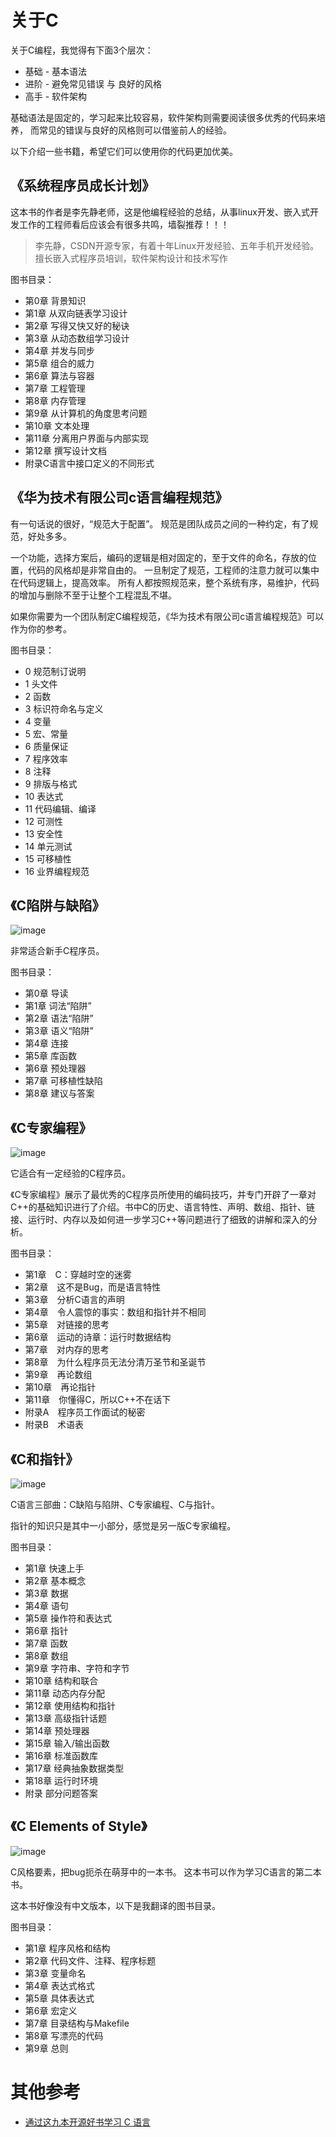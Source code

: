 
关于C
==========================================

关于C编程，我觉得有下面3个层次：
* 基础 - 基本语法
* 进阶 - 避免常见错误 与 良好的风格
* 高手 - 软件架构

基础语法是固定的，学习起来比较容易，软件架构则需要阅读很多优秀的代码来培养，
而常见的错误与良好的风格则可以借鉴前人的经验。

以下介绍一些书籍，希望它们可以使用你的代码更加优美。


《系统程序员成长计划》
-----------------------------

这本书的作者是李先静老师，这是他编程经验的总结，从事linux开发、嵌入式开发工作的工程师看后应该会有很多共鸣，墙裂推荐！！！

> 李先静，CSDN开源专家，有着十年Linux开发经验、五年手机开发经验。擅长嵌入式程序员培训，软件架构设计和技术写作

图书目录：
* 第0章 背景知识
* 第1章 从双向链表学习设计
* 第2章 写得又快又好的秘诀
* 第3章 从动态数组学习设计
* 第4章 并发与同步
* 第5章 组合的威力
* 第6章 算法与容器
* 第7章 工程管理
* 第8章 内存管理
* 第9章 从计算机的角度思考问题
* 第10章 文本处理
* 第11章 分离用户界面与内部实现
* 第12章 撰写设计文档
* 附录C语言中接口定义的不同形式

《华为技术有限公司c语言编程规范》
---------------------------------

有一句话说的很好，“规范大于配置”。
规范是团队成员之间的一种约定，有了规范，好处多多。

一个功能，选择方案后，编码的逻辑是相对固定的，至于文件的命名，存放的位置，代码的风格却是非常自由的。
一旦制定了规范，工程师的注意力就可以集中在代码逻辑上，提高效率。
所有人都按照规范来，整个系统有序，易维护，代码的增加与删除不至于让整个工程混乱不堪。

如果你需要为一个团队制定C编程规范，《华为技术有限公司c语言编程规范》可以作为你的参考。

图书目录：
* 0 规范制订说明
* 1 头文件
* 2 函数
* 3 标识符命名与定义
* 4 变量
* 5 宏、常量
* 6 质量保证
* 7 程序效率
* 8 注释
* 9 排版与格式
* 10 表达式
* 11 代码编辑、编译
* 12 可测性
* 13 安全性
* 14 单元测试
* 15 可移植性
* 16 业界编程规范

《C陷阱与缺陷》 
-------------------------

![image](https://img3.doubanio.com/lpic/s2870233.jpg)

非常适合新手C程序员。

图书目录：
* 第0章 导读
* 第1章 词法“陷阱”
* 第2章 语法“陷阱”
* 第3章 语义“陷阱”
* 第4章 连接
* 第5章 库函数
* 第6章 预处理器
* 第7章 可移植性缺陷
* 第8章 建议与答案

《C专家编程》
-------------------------

![image](https://img5.doubanio.com/lpic/s5886086.jpg)

它适合有一定经验的C程序员。

《C专家编程》展示了最优秀的C程序员所使用的编码技巧，并专门开辟了一章对C++的基础知识进行了介绍。书中C的历史、语言特性、声明、数组、指针、链接、运行时、内存以及如何进一步学习C++等问题进行了细致的讲解和深入的分析。

图书目录：
* 第1章　C：穿越时空的迷雾
* 第2章　这不是Bug，而是语言特性
* 第3章　分析C语言的声明
* 第4章　令人震惊的事实：数组和指针并不相同
* 第5章　对链接的思考
* 第6章　运动的诗章：运行时数据结构
* 第7章　对内存的思考
* 第8章　为什么程序员无法分清万圣节和圣诞节
* 第9章　再论数组
* 第10章　再论指针
* 第11章　你懂得C，所以C++不在话下
* 附录A　程序员工作面试的秘密
* 附录B　术语表

《C和指针》
-------------------------

![image](http://www.linuxidc.com/upload/2015_03/150315190873421.jpg)

C语言三部曲：C缺陷与陷阱、C专家编程、C与指针。

指针的知识只是其中一小部分，感觉是另一版C专家编程。

图书目录：
* 第1章 快速上手
* 第2章 基本概念
* 第3章 数据
* 第4章 语句
* 第5章 操作符和表达式
* 第6章 指针
* 第7章 函数
* 第8章 数组
* 第9章 字符串、字符和字节
* 第10章 结构和联合
* 第11章 动态内存分配
* 第12章 使用结构和指针
* 第13章 高级指针话题
* 第14章 预处理器
* 第15章 输入/输出函数
* 第16章 标准函数库
* 第17章 经典抽象数据类型
* 第18章 运行时环境
* 附录 部分问题答案

《C Elements of Style》
-------------------------

![image](https://img3.doubanio.com/lpic/s2974612.jpg)


C风格要素，把bug扼杀在萌芽中的一本书。
这本书可以作为学习C语言的第二本书。

这本书好像没有中文版本，以下是我翻译的图书目录。

图书目录：
* 第1章 程序风格和结构
* 第2章 代码文件、注释、程序标题
* 第3章 变量命名
* 第4章 表达式格式
* 第5章 具体表达式
* 第6章 宏定义
* 第7章 目录结构与Makefile
* 第8章 写漂亮的代码
* 第9章 总则

其他参考 
==========================================

* [通过这九本开源好书学习 C 语言](http://mp.weixin.qq.com/s/Q3rKG2zsmtcRZ-RXeYFQRA)

